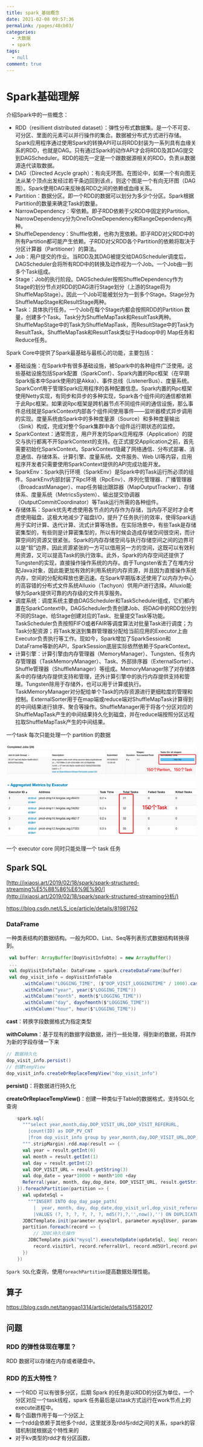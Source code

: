 ```yaml
---
title: spark_基础概念
date: 2021-02-08 09:57:36
permalink: /pages/48cb03/
categories: 
  - 大数据
  - spark
tags: 
  - null
comment: true
---
```

# Spark基础理解

介绍Spark中的一些概念：

- RDD（resillient distributed dataset）：弹性分布式数据集。是一个不可变、可分区、里面的元素可以并行操作的集合。数据被分布式方式进行存储。Spark应用程序通过使用Spark的转换API可以将RDD封装为一系列具有血缘关系的RDD，也就是DAG。只有通过Spark的动作API才会将RDD及其DAG提交到DAGScheduler。RDD的祖先一定是一个跟数据源相关的RDD，负责从数据源迭代读取数据。
- DAG（Directed Acycle graph）：有向无环图。在图论中，如果一个有向图无法从某个顶点出发经过若干条边回到该点，则这个图是一个有向无环图（DAG图）。Spark使用DAG来反映各RDD之间的依赖或血缘关系。
- Partition：数据分区。即一个RDD的数据可以划分为多少个分区。Spark根据Partition的数量来确定Task的数量。
- NarrowDependency：窄依赖。即子RDD依赖于父RDD中固定的Partition。NarrowDependency分为OneToOneDependency和RangeDependency两种。
- ShuffleDependency：Shuffle依赖，也称为宽依赖。即子RDD对父RDD中的所有Partition都可能产生依赖。子RDD对父RDD各个Partition的依赖将取决于分区计算器（Partitioner）的算法。
- Job：用户提交的作业。当RDD及其DAG被提交给DAGScheduler调度后，DAGScheduler会将所有RDD中的转换及动作视为一个Job。一个Job由一到多个Task组成。
- Stage：Job的执行阶段。DAGScheduler按照ShuffleDependency作为Stage的划分节点对RDD的DAG进行Stage划分（上游的Stage将为ShuffleMapStage）。因此一个Job可能被划分为一到多个Stage。Stage分为ShuffleMapStage和ResultStage两种。
- Task：具体执行任务。一个Job在每个Stage内都会按照RDD的Partition 数量，创建多个Task。Task分为ShuffleMapTask和ResultTask两种。ShuffleMapStage中的Task为ShuffleMapTask，而ResultStage中的Task为ResultTask。ShuffleMapTask和ResultTask类似于Hadoop中的 Map任务和Reduce任务。

Spark Core中提供了Spark最基础与最核心的功能，主要包括：

- 基础设施：在Spark中有很多基础设施，被Spark中的各种组件广泛使用。这些基础设施包括Spark配置（SparkConf）、Spark内置的Rpc框架（在早期Spark版本中Spark使用的是Akka）、事件总线（ListenerBus）、度量系统。SparkConf用于管理Spark应用程序的各种配置信息。Spark内置的Rpc框架使用Netty实现，有同步和异步的多种实现，Spark各个组件间的通信都依赖于此Rpc框架。如果说Rpc框架是跨机器节点不同组件间的通信设施，那么事件总线就是SparkContext内部各个组件间使用事件——监听器模式异步调用的实现。度量系统由Spark中的多种度量源（Source）和多种度量输出（Sink）构成，完成对整个Spark集群中各个组件运行期状态的监控。
- SparkContext：通常而言，用户开发的Spark应用程序（Application）的提交与执行都离不开SparkContext的支持。在正式提交Application之前，首先需要初始化SparkContext。SparkContext隐藏了网络通信、分布式部署、消息通信、存储体系、计算引擎、度量系统、文件服务、Web UI等内容，应用程序开发者只需要使用SparkContext提供的API完成功能开发。
- SparkEnv：Spark执行环境（SparkEnv）是Spark中的Task运行所必须的组件。SparkEnv内部封装了Rpc环境（RpcEnv）、序列化管理器、广播管理器（BroadcastManager）、map任务输出跟踪器（MapOutputTracker）、存储体系、度量系统（MetricsSystem）、输出提交协调器（OutputCommitCoordinator）等Task运行所需的各种组件。
- 存储体系：Spark优先考虑使用各节点的内存作为存储，当内存不足时才会考虑使用磁盘，这极大地减少了磁盘I/O，提升了任务执行的效率，使得Spark适用于实时计算、迭代计算、流式计算等场景。在实际场景中，有些Task是存储密集型的，有些则是计算密集型的，所以有时候会造成存储空间很空闲，而计算空间的资源又很紧张。Spark的内存存储空间与执行存储空间之间的边界可以是“软”边界，因此资源紧张的一方可以借用另一方的空间，这既可以有效利用资源，又可以提高Task的执行效率。此外，Spark的内存空间还提供了Tungsten的实现，直接操作操作系统的内存。由于Tungsten省去了在堆内分配Java对象，因此能更加有效的利用系统的内存资源，并且因为直接操作系统内存，空间的分配和释放也更迅速。在Spark早期版本还使用了以内存为中心的高容错的分布式文件系统Alluxio（Tachyon）供用户进行选择。Alluxio能够为Spark提供可靠的内存级的文件共享服务。
- 调度系统：调度系统主要由DAGScheduler和TaskScheduler组成，它们都内置在SparkContext中。DAGScheduler负责创建Job、将DAG中的RDD划分到不同的Stage、给Stage创建对应的Task、批量提交Task等功能。TaskScheduler负责按照FIFO或者FAIR等调度算法对批量Task进行调度；为Task分配资源；将Task发送到集群管理器分配给当前应用的Executor上由Executor负责执行等工作。现如今，Spark增加了SparkSession和DataFrame等新的API，SparkSession底层实际依然依赖于SparkContext。
- 计算引擎：计算引擎由内存管理器（MemoryManager）、Tungsten、任务内存管理器（TaskMemoryManager）、Task、外部排序器（ExternalSorter）、Shuffle管理器（ShuffleManager）等组成。MemoryManager除了对存储体系中的存储内存提供支持和管理，还外计算引擎中的执行内存提供支持和管理。Tungsten除用于存储外，也可以用于计算或执行。TaskMemoryManager对分配给单个Task的内存资源进行更细粒度的管理和控制。ExternalSorter用于在map端或reduce端对ShuffleMapTask计算得到的中间结果进行排序、聚合等操作。ShuffleManager用于将各个分区对应的ShuffleMapTask产生的中间结果持久化到磁盘，并在reduce端按照分区远程拉取ShuffleMapTask产生的中间结果。

一个task 每次只能处理一个 partition 的数据

![image-20190522104025987](assets/image-20190522104025987.png)

![image-20190522104309159](assets/image-20190522104309159.png)

一个 executor core 同时只能处理一个 task 任务



## Spark SQL

[http://ixiaosi.art/2019/02/18/spark/spark-structured-streaming%E5%88%86%E6%9E%90/](http://ixiaosi.art/2019/02/18/spark/spark-structured-streaming分析/)

https://blog.csdn.net/LS_ice/article/details/81981762

### DataFrame

一种类表结构的数据结构。一般为RDD、List、Seq等列表形式数据结构转换得到。

```scala
 val buffer: ArrayBuffer[DopVisitInfoDto] = new ArrayBuffer()
 ...
 val dopVisitInfoTable: DataFrame = spark.createDataFrame(buffer)
 val dop_visit_info = dopVisitInfoTable
      .withColumn("LOGGING_TIME", ($"DOP_VISIT_LOGGINGTIME" / 1000).cast(TimestampType))
      .withColumn("year", year($"LOGGING_TIME"))
      .withColumn("month", month($"LOGGING_TIME"))
      .withColumn("day", dayofmonth($"LOGGING_TIME"))
      .withColumn("hour", hour($"LOGGING_TIME"))
```

**cast**：转换字段数据格式为指定类型

**withColumn**：基于现有的数据字段数据，进行一些处理，得到新的数据，将其作为新的字段存储一下来

```scala
// 数据持久化
dop_visit_info.persist()
// 创建tempView
dop_visit_info.createOrReplaceTempView("dop_visit_info")
```

**persist()**：将数据进行持久化

**createOrReplaceTempView()**：创建一种类似于Table的数据格式，支持SQL化查询

```scala
    spark.sql(
      """select year,month,day,DOP_VISIT_URL,DOP_VISIT_REFERURL,
        |count(ID) as DOP_PV_CNT
        |from dop_visit_info group by year,month,day,DOP_VISIT_URL,DOP_VISIT_REFERURL
      """.stripMargin).rdd.map(result => {
      val year = result.getInt(0)
      val month = result.getInt(1)
      val day = result.getInt(2)
      val DOP_VISIT_URL = result.getString(3)
      val dop_date = year*10000 + month*100 +day
      Referral(year, month, day,dop_date, DOP_VISIT_URL, result.getString(4),DOP_VISIT_URL+result.getString(4),result.getLong(5))
    }).foreachPartition(partition => {
      val updateSql =
        """INSERT INTO dop_day_page_path(
          |  year, month, day, dop_date,dop_visit_url,dop_visit_referurl,dop_md5_url,dop_pv_cnt,create_by,create_time,update_by)
          |VALUES (?, ?, ?, ?, ?, ?, md5(?),?,'',now(),'') ON DUPLICATE KEY UPDATE dop_pv_cnt = ? """.stripMargin
      JDBCTemplate.init(parameter.mysqlUrl, parameter.mysqlUser, parameter.mysqlPassword,flag="mysql")
      partition.foreach(record => {
          // JDBC持久化操作
        JDBCTemplate.pick("mysql").executeUpdate(updateSql, Seq( record.year, record.month, record.day,record.dopDate,
          record.visitUrl, record.referralUrl, record.md5Url,record.pvCnt, record.pvCnt))
      })
    })
```

`Spark SQL`化查询，使用`foreachPartition`提高数据处理性能。

## 算子

https://blog.csdn.net/tanggao1314/article/details/51582017



## 问题

### RDD 的弹性体现在哪里？

RDD 数据可以存储在内存或者硬盘中。

### RDD 的五大特性？

- 一个RDD 可以有很多分区，后期 Spark 的任务是以RDD的分区为单位，一个分区对应一个task线程，spark 任务最后是以task方式运行在work节点上的execute进程中。
- 每个函数作用于每一个分区上
- 一个rdd会依赖于其他多个rdd，这里就涉及rdd与rdd之间的关系，spark的容错机制就根据这个特性来的
- 对于kv类型的rdd才有分区函数，